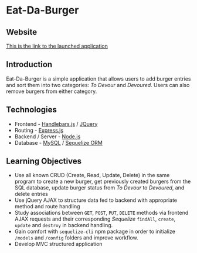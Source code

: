 # Eat-Da-Burger

## Website

[This is the link to the launched application](# 'coming soon')

## Introduction

Eat-Da-Burger is a simple application that allows users to add burger entries and sort them into two categories: *To Devour* and *Devoured*. Users can also remove burgers from either category.

## Technologies
- Frontend - [Handlebars.js](http://handlebarsjs.com/ "Handlebars Docs") / [JQuery](https://jquery.com/ "JQuery Docs")
- Routing - [Express.js](https://expressjs.com/ "Express Docs")
- Backend / Server - [Node.js](https://nodejs.org/en/ "Node Docs")
- Database - [MySQL](https://www.mysql.com/ "MySQL Docs") / [Sequelize ORM](http://docs.sequelizejs.com/ "Sequelize Docs")

## Learning Objectives

- Use all known CRUD (Create, Read, Update, Delete) in the same program to create a new burger, get previously created burgers from the SQL database, update burger status from *To Devour* to *Devoured*, and delete entries
- Use jQuery AJAX to structure data fed to backend with appropriate method and route handling
- Study associations between `GET`, `POST`, `PUT`, `DELETE` methods via frontend AJAX requests and their corresponding *Sequelize* `findAll`, `create`, `update` and `destroy` in backend handling.
- Gain comfort with `sequelize-cli` npm package in order to initialize `/models` and `/config` folders and improve workflow.
- Develop MVC structured application
